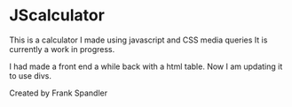 # JScalculator

This is a calculator I made using javascript and CSS media queries
It is currently a work in progress.

I had made a front end a while back with a html table.
Now I am updating it to use divs.

Created by
Frank Spandler
